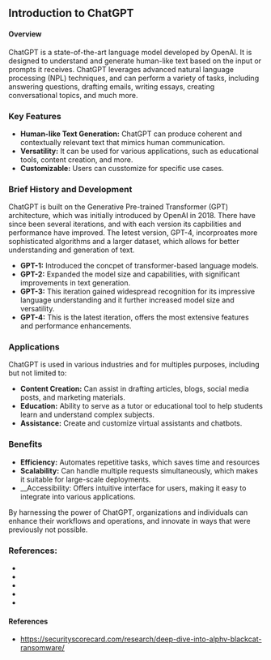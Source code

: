 ## Introduction to ChatGPT

#### Overview

ChatGPT is a state-of-the-art language model developed by OpenAI. It is designed
to understand and generate human-like text based on the input or prompts it
receives. ChatGPT leverages advanced natural language processing (NPL) techniques,
and can perform a variety of tasks, including answering questions, drafting
emails, writing essays, creating conversational topics, and much more.

### Key Features

  * __Human-like Text Generation:__ ChatGPT can produce coherent and contextually
  relevant text that mimics human communication.
  * __Versatility:__ It can be used for various applications, such as educational
  tools, content creation, and more.
  * __Customizable:__ Users can cusstomize for specific use cases.

### Brief History and Development

ChatGPT is built on the Generative Pre-trained Transformer (GPT) architecture,
which was initially introduced by OpenAI in 2018. There have since been several
iterations, and with each version its capbilities and performance have improved.
The letest version, GPT-4, incorproates more sophisticated algorithms and a
larger dataset, which allows for better understanding and generation of text.

  * __GPT-1:__ Introduced the concpet of transformer-based language models.
  * __GPT-2:__ Expanded the model size and capabilities, with significant
  improvements in text generation.
  * __GPT-3:__ This iteration gained widespread recognition for its impressive
  language understanding and it further increased model size and versatility.
  * __GPT-4:__ This is the latest iteration, offers the most extensive features
  and performance enhancements.

### Applications

ChatGPT is used in various industries and for multiples purposes, including
but not limited to:

  * __Content Creation:__ Can assist in drafting articles, blogs, social media
  posts, and marketing materials.
  * __Education:__ Ability to serve as a tutor or educational tool to help students
  learn and understand complex subjects.
  * __Assistance:__ Create and customize virtual assistants and chatbots.

### Benefits

* __Efficiency:__ Automates repetitive tasks, which saves time and resources
* __Scalability:__ Can handle multiple requests simultaneously, which makes it
suitable for large-scale deployments.
* __Accessibility: Offers intuitive interface for users, making it easy to integrate
into various applications.

By harnessing the power of ChatGPT, organizations and individuals can enhance
their workflows and operations, and innovate in ways that were previously not
possible.

### References:

  * [](https://openai.com/chatgpt/)
  * [](https://openai.com/index/chatgpt/)
  * [](https://platform.openai.com/docs)
  * [](https://platform.openai.com/docs/overview)
  * [](https://arxiv.org/abs/2102.10528)



#### References

- <https://securityscorecard.com/research/deep-dive-into-alphv-blackcat-ransomware/>
